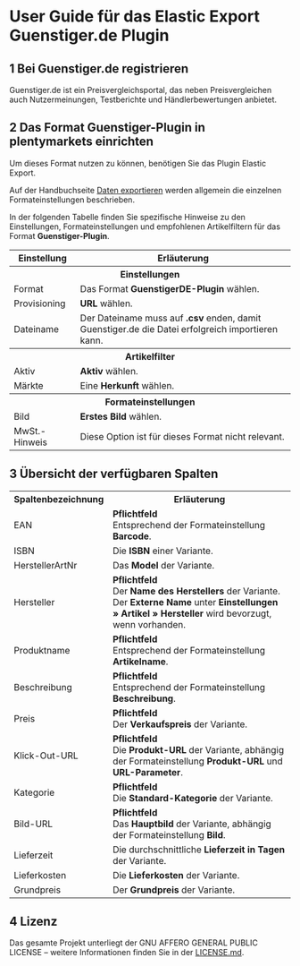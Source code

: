 # User Guide für das Elastic Export Guenstiger.de Plugin

<div class="container-toc"></div>

## 1 Bei Guenstiger.de registrieren

Guenstiger.de ist ein Preisvergleichsportal, das neben Preisvergleichen auch Nutzermeinungen, Testberichte und Händlerbewertungen anbietet.

## 2 Das Format Guenstiger-Plugin in plentymarkets einrichten

Um dieses Format nutzen zu können, benötigen Sie das Plugin Elastic Export.

Auf der Handbuchseite [Daten exportieren](https://knowledge.plentymarkets.com/basics/datenaustausch/daten-exportieren#30) werden allgemein die einzelnen Formateinstellungen beschrieben.

In der folgenden Tabelle finden Sie spezifische Hinweise zu den Einstellungen, Formateinstellungen und empfohlenen Artikelfiltern für das Format **Guenstiger-Plugin**.
<table>
    <tr>
        <th>
            Einstellung
        </th>
        <th>
            Erläuterung
        </th>
    </tr>
    <tr>
        <th colspan="2">
            Einstellungen
        </th>
    </tr>
    <tr>
        <td>
            Format
        </td>
        <td>
            Das Format <b>GuenstigerDE-Plugin</b> wählen.
        </td>
    </tr>
    <tr>
        <td>
            Provisioning
        </td>
        <td>
            <b>URL</b> wählen.
        </td>
    </tr>
    <tr>
        <td>
            Dateiname
        </td>
        <td>
            Der Dateiname muss auf <b>.csv</b> enden, damit Guenstiger.de die Datei erfolgreich importieren kann.
        </td>
    </tr>
    <tr>
        <th colspan="2">
            Artikelfilter
        </th>
    </tr>
    <tr>
        <td>
            Aktiv
        </td>
        <td>
            <b>Aktiv</b> wählen.
        </td>
    </tr>
    <tr>
        <td>
            Märkte
        </td>
        <td>
            Eine <b>Herkunft</b> wählen.
        </td>
    </tr>
    <tr>
        <th colspan="2">
            Formateinstellungen
        </th>
    </tr>
    <tr>
        <td>
            Bild
        </td>
        <td>
            <b>Erstes Bild</b> wählen.
        </td>
    </tr>
    <tr>
        <td>
            MwSt.-Hinweis
        </td>
        <td>
            Diese Option ist für dieses Format nicht relevant.
        </td>
    </tr>
</table>

## 3 Übersicht der verfügbaren Spalten
<table>
    <tr>
        <th>
            Spaltenbezeichnung
        </th>
        <th>
            Erläuterung
        </th>
    </tr>
    <tr>
        <td>
            EAN
        </td>
        <td>
            <b>Pflichtfeld</b><br>
            Entsprechend der Formateinstellung <b>Barcode</b>.
        </td>
    </tr>
    <tr>
        <td>
            ISBN
        </td>
        <td>
            Die <b>ISBN</b> einer Variante.
        </td>
    </tr>
    <tr>
        <td>
            HerstellerArtNr
        </td>
        <td>
            Das <b>Model</b> der Variante.
        </td>
    </tr>
    <tr>
        <td>
            Hersteller
        </td>
        <td>
            <b>Pflichtfeld</b><br>
            Der <b>Name des Herstellers</b> der Variante. Der <b>Externe Name</b> unter <b>Einstellungen » Artikel » Hersteller</b> wird bevorzugt, wenn vorhanden.
        </td>
    </tr>
    <tr>
        <td>
            Produktname
        </td>
        <td>
            <b>Pflichtfeld</b><br>
            Entsprechend der Formateinstellung <b>Artikelname</b>.
        </td>
    </tr>
    <tr>
        <td>
            Beschreibung
        </td>
        <td>
            <b>Pflichtfeld</b><br>
            Entsprechend der Formateinstellung <b>Beschreibung</b>.
        </td>
    </tr>
    <tr>
        <td>
            Preis
        </td>
        <td>
            <b>Pflichtfeld</b><br>
            Der <b>Verkaufspreis</b> der Variante.
        </td>
    </tr>
    <tr>
        <td>
            Klick-Out-URL
        </td>
        <td>
            <b>Pflichtfeld</b><br>
            Die <b>Produkt-URL</b> der Variante, abhängig der Formateinstellung <b>Produkt-URL</b> und <b>URL-Parameter</b>.
        </td>
    </tr>
    <tr>
        <td>
            Kategorie
        </td>
        <td>
            <b>Pflichtfeld</b><br>
            Die <b>Standard-Kategorie</b> der Variante.
        </td>
    </tr>
    <tr>
        <td>
            Bild-URL
        </td>
        <td>
            <b>Pflichtfeld</b><br>
            Das <b>Hauptbild</b> der Variante, abhängig der Formateinstellung <b>Bild</b>.
        </td>
    </tr>
    <tr>
        <td>
            Lieferzeit
        </td>
        <td>
            Die durchschnittliche <b>Lieferzeit in Tagen</b> der Variante.
        </td>
    </tr>
    <tr>
        <td>
            Lieferkosten
        </td>
        <td>
            Die <b>Lieferkosten</b> der Variante.
        </td>
    </tr>
    <tr>
        <td>
            Grundpreis
        </td>
        <td>
            Der <b>Grundpreis</b> der Variante.
        </td>
    </tr>
</table>

## 4 Lizenz
Das gesamte Projekt unterliegt der GNU AFFERO GENERAL PUBLIC LICENSE – weitere Informationen finden Sie in der [LICENSE.md](https://github.com/plentymarkets/plugin-elastic-export-guenstiger-de/blob/master/LICENSE.md).